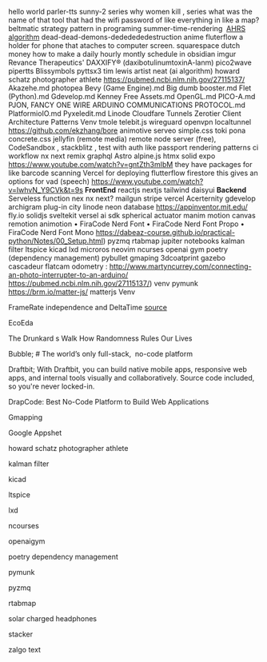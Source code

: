  hello world
 parler-tts
 sunny-2 series
 why women kill , series
 what was the name of that tool that had the wifi password of like everything in like a map?
 beltmatic
 strategy  pattern in programing
 summer-time-rendering
 [AHRS algorithm](http://www.x-io.co.uk/open-source-imu-and-ahrs-algorithms/)
dead-dead-demons-dededededestruction anime
fluterflow
a holder for phone that ataches to computer screen. 
squarespace
dutch money
how to make a daily hourly  montly schedule in obsidian
imgur
Revance Therapeutics' DAXXIFY® (daxibotulinumtoxinA-lanm) 
pico2wave
pipertts
Blissymbols
pyttsx3
tim lewis artist
neat (ai algorithm)
howard schatz photographer athlete
https://pubmed.ncbi.nlm.nih.gov/27115137/
Akazehe.md
photopea
Bevy (Game Engine).md
Big dumb booster.md
Flet (Python).md
Gdevelop.md
Kenney Free Assets.md
OpenGL.md
PICO-A.md
PJON, FANCY ONE WIRE ARDUINO COMMUNICATIONS PROTOCOL.md
PlatformioIO.md
Pyxeledit.md
Linode
Cloudfare Tunnels
Zerotier
Client Architecture Patterns
Venv
tmole
telebit.js
wireguard
openvpn
localtunnel
https://github.com/ekzhang/bore
animotive
serveo
simple.css
toki pona
concrete.css
jellyfin (remote media)
remote node server (free), CodeSandbox , stackblitz , test with auth like passport
rendering patterns
ci workflow
nx
next 
remix
graphql
Astro
alpine.js
htmx
solid
expo https://www.youtube.com/watch?v=gntZth3mIbM they have packages for like barcode scanning
Vercel for deploying
flutterflow
firestore
this gives an options for vad (speech) https://www.youtube.com/watch?v=IwhvN_Y9CVk&t=9s
**FrontEnd**
	reactjs
	nextjs
	tailwind
	daisyui
**Backend**
	Serveless function nex nx next?
	mailgun
	stripe
	vercel
Acerternity
gdevelop
archigram
plug-in city
linode
neon database
https://appinventor.mit.edu/
fly.io
solidjs
sveltekit
versel ai sdk
spherical actuator
manim
motion canvas
remotion
animotion
   • FiraCode Nerd Font
      • FiraCode Nerd Font Propo
      • FiraCode Nerd Font Mono
https://dabeaz-course.github.io/practical-python/Notes/00_Setup.html)
pyzmq
rtabmap
jupiter notebooks
kalman filter
ltspice
kicad
lxd
microros
neovim
ncurses
openai gym
poetry (dependency management)
pybullet
gmaping
3dcoatprint
gazebo
cascadeur
flatcam
odometry : http://www.martyncurrey.com/connecting-an-photo-interrupter-to-an-arduino/
https://pubmed.ncbi.nlm.nih.gov/27115137/)
venv
pymunk
https://brm.io/matter-js/ matterjs
Venv

FrameRate independence and DeltaTime
[source](https://www.youtube.com/watch?v=rWtfClpWSb8&t=91s&ab_channel=ClearCode)

EcoEda

The Drunkard s Walk How Randomness Rules Our Lives

Bubble; # The world’s only full-stack,  no-code platform

Draftbit;
With Draftbit, you can build native mobile apps, responsive web apps, and internal tools visually and collaboratively. Source code included, so you're never locked-in.

DrapCode: Best No-Code Platform to Build Web Applications

Gmapping

Google Appshet

howard schatz photographer athlete

kalman filter

kicad

ltspice

lxd

ncourses

openaigym

poetry dependency management 

pymunk

pyzmq

rtabmap

solar charged headphones 

stacker 

zalgo text







